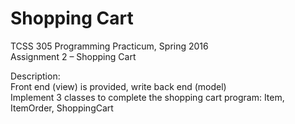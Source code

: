 # Shopping Cart
TCSS 305 Programming Practicum, Spring 2016 <br>
Assignment 2 – Shopping Cart
<p>
Description: <br>
Front end (view) is provided, write back end (model) <br>
Implement 3 classes to complete the shopping cart program: Item, ItemOrder, ShoppingCart <br>
